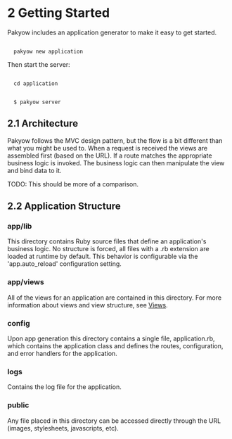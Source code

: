 <h1 id="section_2">2 Getting Started</h1>

Pakyow includes an application generator to make it easy to get started.

<code class="console">
  pakyow new application
</code>

Then start the server:

<code class="console">
  cd application
  <br>
  $ pakyow server
</code>

<h2 id="section_2.1">2.1 Architecture</h2>

Pakyow follows the MVC design pattern, but the flow is a bit different than 
what you might be used to. When a request is received the views are assembled
first (based on the URL). If a route matches the appropriate business logic
is invoked. The business logic can then manipulate the view and bind data to it.

TODO: This should be more of a comparison.

<h2 id="section_2.2">2.2 Application Structure</h2>

### app/lib
This directory contains Ruby source files that define an application's business 
logic. No structure is forced, all files with a .rb extension are loaded at 
runtime by default. This behavior is configurable via the 'app.auto_reload' 
configuration setting.

### app/views
All of the views for an application are contained in this directory. For more
information about views and view structure, see [Views](#section_3).

### config
Upon app generation this directory contains a single file, application.rb, which
contains the application class and defines the routes, configuration, and error 
handlers for the application.

### logs
Contains the log file for the application.

### public
Any file placed in this directory can be accessed directly through the URL
(images, stylesheets, javascripts, etc).
